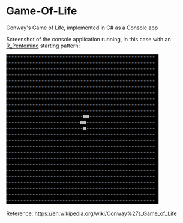# Game-Of-Life

Conway's Game of Life, implemented in C# as a Console app

Screenshot of the console application running, in this case with an [R_Pentomino](https://www.conwaylife.com/wiki/R-pentomino) starting pattern:

![](Game-Of-Life_recording.gif)

Reference: https://en.wikipedia.org/wiki/Conway%27s_Game_of_Life
